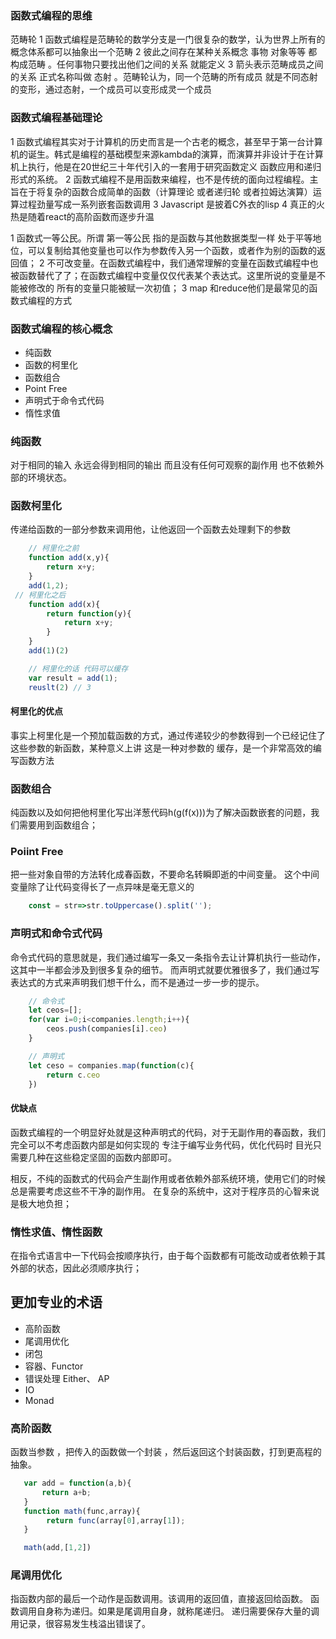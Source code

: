 ### 函数式编程的思维
范畴轮 
1 函数式编程是范畴轮的数学分支是一门很复杂的数学，认为世界上所有的概念体系都可以抽象出一个范畴
2 彼此之间存在某种关系概念 事物 对象等等 都构成范畴 。任何事物只要找出他们之间的关系 就能定义
3 箭头表示范畴成员之间的关系 正式名称叫做 态射 。范畴轮认为，同一个范畴的所有成员 就是不同态射的变形，通过态射，一个成员可以变形成灵一个成员

### 函数式编程基础理论

1 函数式编程其实对于计算机的历史而言是一个古老的概念，甚至早于第一台计算机的诞生。韩式是编程的基础模型来源kambda的演算，而演算并非设计于在计算机上执行，他是在20世纪三十年代引入的一套用于研究函数定义 函数应用和递归形式的系统。
2 函数式编程不是用函数来编程，也不是传统的面向过程编程。主旨在于将复杂的函数合成简单的函数（计算理论 或者递归轮 或者拉姆达演算）运算过程劲量写成一系列嵌套函数调用
3 Javascript 是披着C外衣的lisp
4 真正的火热是随着react的高阶函数而逐步升温

1 函数式一等公民。所谓 第一等公民 指的是函数与其他数据类型一样 处于平等地位，可以复制给其他变量也可以作为参数传入另一个函数，或者作为别的函数的返回值；
2 不可改变量。在函数式编程中，我们通常理解的变量在函数式编程中也被函数替代了了；在函数式编程中变量仅仅代表某个表达式。这里所说的变量是不能被修改的 所有的变量只能被赋一次初值；
3 map 和reduce他们是最常见的函数式编程的方式

### 函数式编程的核心概念 
- 纯函数
- 函数的柯里化
- 函数组合
- Point Free
- 声明式于命令式代码
- 惰性求值

### 纯函数
对于相同的输入 永远会得到相同的输出 而且没有任何可观察的副作用 也不依赖外部的环境状态。

### 函数柯里化
传递给函数的一部分参数来调用他，让他返回一个函数去处理剩下的参数
```js
    // 柯里化之前
    function add(x,y){
        return x+y;
    }
    add(1,2);
 // 柯里化之后
    function add(x){
        return function(y){
            return x+y;
        }
    }
    add(1)(2)

    // 柯里化的话 代码可以缓存
    var result = add(1);
    reuslt(2) // 3

```
#### 柯里化的优点
事实上柯里化是一个预加载函数的方式，通过传递较少的参数得到一个已经记住了这些参数的新函数，某种意义上讲 这是一种对参数的 缓存，是一个非常高效的编写函数方法

### 函数组合
纯函数以及如何把他柯里化写出洋葱代码h(g(f(x)))为了解决函数嵌套的问题，我们需要用到函数组合；

### Poiint Free
把一些对象自带的方法转化成春函数，不要命名转瞬即逝的中间变量。
这个中间变量除了让代码变得长了一点异味是毫无意义的
```js
    const = str=>str.toUppercase().split('');

```

### 声明式和命令式代码

命令式代码的意思就是，我们通过编写一条又一条指令去让计算机执行一些动作，这其中一半都会涉及到很多复杂的细节。
而声明式就要优雅很多了，我们通过写表达式的方式来声明我们想干什么，而不是通过一步一步的提示。

```js
    // 命令式
    let ceos=[];
    for(var i=0;i<companies.length;i++){
        ceos.push(companies[i].ceo)
    }

    // 声明式
    let ceso = companies.map(function(c){
        return c.ceo
    })

```
#### 优缺点

函数式编程的一个明显好处就是这种声明式的代码，对于无副作用的春函数，我们完全可以不考虑函数内部是如何实现的
专注于编写业务代码，优化代码时 目光只需要几种在这些稳定坚固的函数内部即可。

相反，不纯的函数式的代码会产生副作用或者依赖外部系统环境，使用它们的时候总是需要考虑这些不干净的副作用。
在复杂的系统中，这对于程序员的心智来说是极大地负担；

### 惰性求值、惰性函数

在指令式语言中一下代码会按顺序执行，由于每个函数都有可能改动或者依赖于其外部的状态，因此必须顺序执行；

## 更加专业的术语
- 高阶函数
- 尾调用优化
- 闭包
- 容器、Functor
- 错误处理 Either、 AP
- IO
- Monad


### 高阶函数

函数当参数 ，把传入的函数做一个封装 ，然后返回这个封装函数，打到更高程的抽象。

```js
   var add = function(a,b){
       return a+b;
   }
   function math(func,array){
        return func(array[0],array[1]);
   }

   math(add,[1,2])

```

### 尾调用优化

指函数内部的最后一个动作是函数调用。该调用的返回值，直接返回给函数。
函数调用自身称为递归。如果是尾调用自身，就称尾递归。
递归需要保存大量的调用记录，很容易发生栈溢出错误了。


